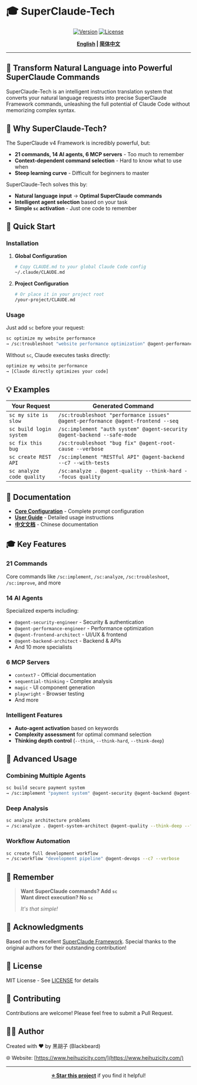 # 🎓 SuperClaude-Tech

<div align="center">

[![Version](https://img.shields.io/badge/version-4.0.8-blue)](https://github.com/yourusername/SuperClaude-Tech)
[![License](https://img.shields.io/badge/license-MIT-green)](LICENSE)

**[English](README.md) | [简体中文](README.zh-CN.md)**

</div>

---

## 🌟 Transform Natural Language into Powerful SuperClaude Commands

SuperClaude-Tech is an intelligent instruction translation system that converts your natural language requests into precise SuperClaude Framework commands, unleashing the full potential of Claude Code without memorizing complex syntax.

## 🎯 Why SuperClaude-Tech?

The SuperClaude v4 Framework is incredibly powerful, but:
- **21 commands, 14 AI agents, 6 MCP servers** - Too much to remember
- **Context-dependent command selection** - Hard to know what to use when
- **Steep learning curve** - Difficult for beginners to master

SuperClaude-Tech solves this by:
- **Natural language input** → **Optimal SuperClaude commands**
- **Intelligent agent selection** based on your task
- **Simple `sc` activation** - Just one code to remember

## 🚀 Quick Start

### Installation

1. **Global Configuration**
   ```bash
   # Copy CLAUDE.md to your global Claude Code config
   ~/.claude/CLAUDE.md
   ```

2. **Project Configuration**
   ```bash
   # Or place it in your project root
   /your-project/CLAUDE.md
   ```

### Usage

Just add `sc` before your request:

```bash
sc optimize my website performance
→ /sc:troubleshoot "website performance optimization" @agent-performance-engineer --seq --think-hard
```

Without `sc`, Claude executes tasks directly:

```bash
optimize my website performance
→ [Claude directly optimizes your code]
```

## 💡 Examples

| Your Request | Generated Command |
|-------------|-------------------|
| `sc my site is slow` | `/sc:troubleshoot "performance issues" @agent-performance @agent-frontend --seq` |
| `sc build login system` | `/sc:implement "auth system" @agent-security @agent-backend --safe-mode` |
| `sc fix this bug` | `/sc:troubleshoot "bug fix" @agent-root-cause --verbose` |
| `sc create REST API` | `/sc:implement "RESTful API" @agent-backend --c7 --with-tests` |
| `sc analyze code quality` | `/sc:analyze . @agent-quality --think-hard --focus quality` |

## 📖 Documentation

- **[Core Configuration](./docs/en/CLAUDE.md)** - Complete prompt configuration
- **[User Guide](./docs/en/GUIDE.md)** - Detailed usage instructions
- **[中文文档](README.zh-CN.md)** - Chinese documentation

## 🎓 Key Features

### 21 Commands
Core commands like `/sc:implement`, `/sc:analyze`, `/sc:troubleshoot`, `/sc:improve`, and more

### 14 AI Agents
Specialized experts including:
- `@agent-security-engineer` - Security & authentication
- `@agent-performance-engineer` - Performance optimization
- `@agent-frontend-architect` - UI/UX & frontend
- `@agent-backend-architect` - Backend & APIs
- And 10 more specialists

### 6 MCP Servers
- `context7` - Official documentation
- `sequential-thinking` - Complex analysis
- `magic` - UI component generation
- `playwright` - Browser testing
- And more

### Intelligent Features
- **Auto-agent activation** based on keywords
- **Complexity assessment** for optimal command selection
- **Thinking depth control** (`--think`, `--think-hard`, `--think-deep`)

## 🔧 Advanced Usage

### Combining Multiple Agents
```bash
sc build secure payment system
→ /sc:implement "payment system" @agent-security @agent-backend @agent-database --safe-mode --with-tests
```

### Deep Analysis
```bash
sc analyze architecture problems
→ /sc:analyze . @agent-system-architect @agent-quality --think-deep --focus architecture
```

### Workflow Automation
```bash
sc create full development workflow
→ /sc:workflow "development pipeline" @agent-devops --c7 --verbose
```

## 🎯 Remember

> **Want SuperClaude commands? Add `sc`**  
> **Want direct execution? No `sc`**
> 
> *It's that simple!*

## 🙏 Acknowledgments

Based on the excellent [SuperClaude Framework](https://github.com/SuperClaude-Org/SuperClaude_Framework). Special thanks to the original authors for their outstanding contribution!

## 📝 License

MIT License - See [LICENSE](LICENSE) for details

## 🤝 Contributing

Contributions are welcome! Please feel free to submit a Pull Request.

## 👨‍💻 Author

Created with ❤️ by 黑胡子 (Blackbeard)

🌐 Website: [https://www.heihuzicity.com/](https://www.heihuzicity.com/)

---

<div align="center">

**[⭐ Star this project](https://github.com/yourusername/SuperClaude-Tech)** if you find it helpful!

</div>